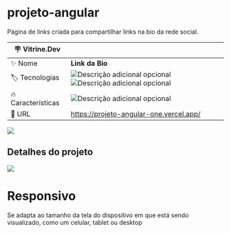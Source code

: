 # projeto-angular

Página de links criada para compartilhar links na bio da rede social.

| :placard: Vitrine.Dev |     |
| -------------  | --- |
| :sparkles: Nome        | **Link da Bio**
| :label: Tecnologias | ![Descrição adicional opcional](https://img.shields.io/badge/-html5-E34F26?logo=html5&logoColor=white&style=for-the-badge) ![Descrição adicional opcional](https://img.shields.io/badge/-css3-1572B6?logo=css3&logoColor=white&style=for-the-badge)
| :fire: Características     | ![Descrição adicional opcional](https://img.shields.io/badge/Responsivo-999999)
| :rocket: URL         | https://projeto-angular-one.vercel.app/

<!-- Inserir imagem com a #vitrinedev ao final do link -->
<!-- ![](https://via.placeholder.com/1200x500.png?text=imagem+lindona+do+meu+projeto#vitrinedev) -->

![](https://jefersonwebdev.github.io/link-da-bio/assets/img/link-da-bio-mobile)
## Detalhes do projeto

![](https://jefersonwebdev.github.io/link-da-bio/assets/img/link-da-bio-mockup.png)
# Responsivo
Se adapta ao tamanho da tela do dispositivo em que está sendo visualizado, como um celular, tablet ou desktop
<!-- Textos e imagens que descrevam seu projeto, suas conquistas, seus desafios, próximos passos, etc... -->
